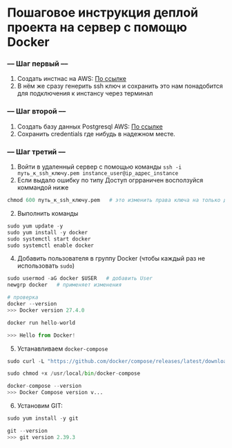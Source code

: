 # Пошаговое инструкция деплой проекта на сервер с помощю Docker


### **–– Шаг первый ––**
1. Создать инстнас на AWS: [По ссылке](https://us-east-1.console.aws.amazon.com/ec2/home?region=us-east-1#Instances:instanceState=running)
2. В нём же сразу генерить ssh ключ и сохранить это нам понадобится для подключения к инстансу через терминал 


### **–– Шаг второй ––**
1. Создать базу данных Postgresql AWS: [По ссылке](https://us-east-1.console.aws.amazon.com/rds/home?region=us-east-1#databases:)
2. Сохранить credentials где нибудь в надежном месте.


### **–– Шаг третий ––**
1. Войти в удаленный сервер с помощью команды  `ssh -i путь_к_ssh_ключу.pem instance_user@ip_адрес_instance`
1. Если выдало ошибку по типу Доступ огрраничен восползуйся коммандой ниже 
```py
chmod 600 путь_к_ssh_ключу.pem   # это изменить права ключа на только для владельца
```
2. Выполнить команды      
``` py
sudo yum update -y
sudo yum install -y docker 
sudo systemctl start docker
sudo systemctl enable docker
```
4. Добавить пользователя в группу Docker (чтобы каждый раз не использовать `sudo`)
``` py
sudo usermod -aG docker $USER   # добавить User
newgrp docker   # применяет изменения

# проверка
docker --version
>>> Docker version 27.4.0

docker run hello-world

>>> Hello from Docker!
```
5. Устанавливаем `docker-compose`
```py
sudo curl -L "https://github.com/docker/compose/releases/latest/download/docker-compose-$(uname -s)-$(uname -m)" -o /usr/local/bin/docker-compose

sudo chmod +x /usr/local/bin/docker-compose

docker-compose --version
>>> Docker Compose version v...
```
6. Установим GIT:
```py
sudo yum install -y git

git --version
>>> git version 2.39.3
```

